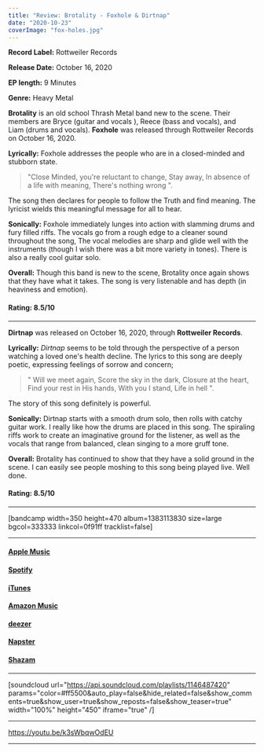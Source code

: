 ```yaml
---
title: "Review: Brotality - Foxhole & Dirtnap"
date: "2020-10-23"
coverImage: "fox-holes.jpg"
---
```


**Record Label:** Rottweiler Records

**Release Date:** October 16, 2020

**EP length:** 9 Minutes

**Genre:** Heavy Metal

**Brotality** is an old school Thrash Metal band new to the scene. Their members are Bryce (guitar and vocals ), Reece (bass and vocals), and Liam (drums and vocals). **Foxhole** was released through Rottweiler Records on October 16, 2020.

**Lyrically:** Foxhole addresses the people who are in a closed-minded and stubborn state.

> "Close Minded, you're reluctant to change, Stay away, In absence of a life with meaning, There's nothing wrong ".

The song then declares for people to follow the Truth and find meaning. The lyricist wields this meaningful message for all to hear.

**Sonically:** Foxhole immediately lunges into action with slamming drums and fury filled riffs. The vocals go from a rough edge to a cleaner sound throughout the song, The vocal melodies are sharp and glide well with the instruments (though I wish there was a bit more variety in tones). There is also a really cool guitar solo.

**Overall:** Though this band is new to the scene, Brotality once again shows that they have what it takes. The song is very listenable and has depth (in heaviness and emotion).

#### **Rating:** 8.5/10

* * *

**Dirtnap** was released on October 16, 2020, through **Rottweiler Records**.

**Lyrically:** _Dirtnap_ seems to be told through the perspective of a person watching a loved one's health decline. The lyrics to this song are deeply poetic, expressing feelings of sorrow and concern;

> " Will we meet again, Score the sky in the dark, Closure at the heart, Find your rest in His hands, With you I stand, Life in hell ".

The story of this song definitely is powerful.

**Sonically:** Dirtnap starts with a smooth drum solo, then rolls with catchy guitar work. I really like how the drums are placed in this song. The spiraling riffs work to create an imaginative ground for the listener, as well as the vocals that range from balanced, clean singing to a more gruff tone.

**Overall:** Brotality has continued to show that they have a solid ground in the scene. I can easily see people moshing to this song being played live. Well done.

#### Rating: 8.5/10

* * *

\[bandcamp width=350 height=470 album=1383113830 size=large bgcol=333333 linkcol=0f91ff tracklist=false\]

* * *

#### [Apple Music](https://music.apple.com/gh/album/1532471312?uo=4&app=music&at=1l3vpUI&lId=22297917&cId=none&sr=1&src=Linkfire&itscg=30440&itsct=catchall_p1&ct=LFV_01e02f6428afd0d75bccc45bcc15b80e&ls=1)

#### [Spotify](https://open.spotify.com/album/3CX8JypTKLp5XE3Cpv1zsX)

#### [iTunes](https://itunes.apple.com/gh/album/1532471312?uo=4&app=itunes&at=1l3vpUI&lId=22297917&cId=none&sr=6&src=Linkfire&itscg=30440&itsct=catchall_p6&ct=LFV_01e02f6428afd0d75bccc45bcc15b80e&ls=1)

#### [Amazon Music](https://amazon.com/dp/B08JHDCM55?tag=linkfire03-20&ie=UTF8&linkCode=as2&ascsubtag=01e02f6428afd0d75bccc45bcc15b80e)

#### [deezer](https://www.deezer.com/album/174375362?app_id=140685&utm_source=partner_linkfire&utm_campaign=01e02f6428afd0d75bccc45bcc15b80e&utm_medium=Original&utm_term=objective-stream&utm_content=album-174375362)

#### [Napster](https://www.napster.com/artist/brotality/album/foxhole)

#### [Shazam](https://www.shazam.com/track/538048340/foxhole)

* * *

\[soundcloud url="https://api.soundcloud.com/playlists/1146487420" params="color=#ff5500&auto\_play=false&hide\_related=false&show\_comments=true&show\_user=true&show\_reposts=false&show\_teaser=true" width="100%" height="450" iframe="true" /\]

* * *

https://youtu.be/k3sWbqwOdEU

* * *
